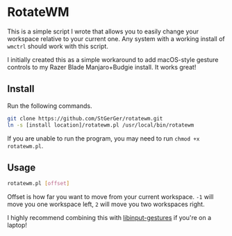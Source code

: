 # RotateWM

This is a simple script I wrote that allows you to easily change your workspace relative to your current one. Any system with a working install of `wmctrl` should work with this script.

I initially created this as a simple workaround to add macOS-style gesture controls to my Razer Blade Manjaro+Budgie install. It works great!

## Install

Run the following commands.

```bash
git clone https://github.com/StGerGer/rotatewm.git
ln -s [install location]/rotatewm.pl /usr/local/bin/rotatewm
```

If you are unable to run the program, you may need to run `chmod +x rotatewm.pl`.

## Usage

```bash
rotatewm.pl [offset]
```

Offset is how far you want to move from your current workspace. `-1` will move you one workspace left, `2` will move you two workspaces right.

I highly recommend combining this with [libinput-gestures](https://github.com/bulletmark/libinput-gestures) if you're on a laptop!